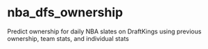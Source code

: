 # nba_dfs_ownership
Predict ownership for daily NBA slates on DraftKings using previous ownership, team stats, and individual stats
